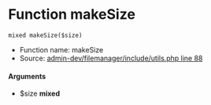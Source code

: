 Function makeSize
===========================





    mixed makeSize($size)

* Function name: makeSize
* Source: [admin-dev/filemanager/include/utils.php line 88](https://github.com/PrestaShop/PrestaShop/blob/1.6.1.1/admin-dev/filemanager/include/utils.php#L88)

#### Arguments
* $size **mixed**

